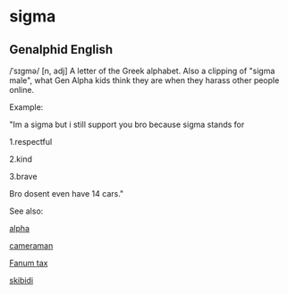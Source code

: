 
# sigma

## Genalphid English

/ˈsɪɡmə/
[n, adj] A letter of the Greek alphabet. Also a clipping of "sigma male", what Gen Alpha kids think they are when they harass other people online.

Example:

"Im a sigma but i still support you bro because sigma stands for

1.respectful

2.kind

3.brave


Bro dosent even have 14 cars."


See also:

[alpha](alpha.md)

<a href="cameraman.md">cameraman</a>

<a href="fanum-tax.md">Fanum tax</a>

<a href="skibidi.md">skibidi</a>






